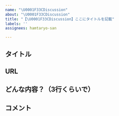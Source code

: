 ```yaml
---
name: "\U0001F33CDiscussion"
about: "\U0001F33CDiscussion"
title: "【\U0001F33CDiscussion】ここにタイトルを記載"
labels: ''
assignees: hamtaryo-san

---
```


## タイトル

## URL

## どんな内容？（3行くらいで）

## コメント
